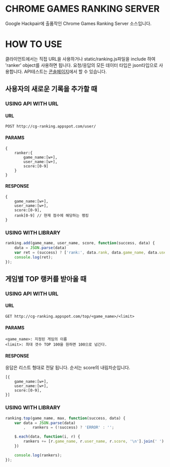# CHROME GAMES RANKING SERVER
Google Hackpair에 출품작인 Chrome Games Ranking Server 소스입니다. 

# HOW TO USE
클라이언트에서는 직접 URL을 사용하거나 static/ranking.js파일을 include 하여 'ranker' object를 사용하면 됩니다. 요청/응답의 모든 데이터 타입은 json타입으로 사용합니다. API테스트는 [콘솔페이지](http://goo.gl/WDZJt)에서 할 수 있습니다.

## 사용자의 새로운 기록을 추가할 때
### USING API WITH URL
#### URL
```POST http://cg-ranking.appspot.com/user/```
#### PARAMS
```
{
	ranker:{
		game_name:[w+], 
		user_name:[w+], 
		score:[0-9]
	}
}
```
#### RESPONSE
```
{
	game_name:[w+], 
	user_name:[w+], 
	score:[0-9], 
	rank[0-9] // 현재 점수에 해당하는 랭킹
}
```
### USING WITH LIBRARY
``` javascript
ranking.add(game_name, user_name, score, function(success, data) {
	data = JSON.parse(data)
	var ret = (success) ? ['rank:', data.rank, data.game_name, data.user_name, data.score].join(' ') : 'ERROR';
	console.log(ret);
});
```
## 게임별 TOP 랭커를 받아올 때
### USING API WITH URL
#### URL
```GET http://cg-ranking.appspot.com/top/<game_name>/<limit>```

#### PARAMS
```
<game_name>: 지정된 게임의 이름
<limit>: 최대 갯수 TOP 100을 원하면 100으로 넘긴다.
```
#### RESPONSE
응답은 리스트 형대로 전달 됩니다. 순서는 score의 내림차순입니다.
```
[{
	game_name:[w+], 
	user_name:[w+], 
	score:[0-9], 
}]
```
### USING WITH LIBRARY
``` javascript
ranking.top(game_name, max, function(success, data) {
	var data = JSON.parse(data)
		,	rankers = (!success) ? 'ERROR' : '';

	$.each(data, function(i, r) {
		rankers += [r.game_name, r.user_name, r.score, '\n'].join(' ')
	})

	console.log(rankers);
});
```